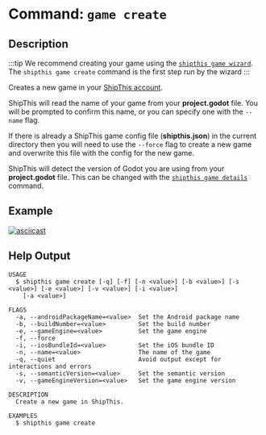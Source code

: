# Command: `game create`

## Description

:::tip
We recommend creating your game using the [`shipthis game wizard`](/docs/reference/game/wizard).
The `shipthis game create` command is the first step run by the wizard
:::

Creates a new game in your [ShipThis account](https://shipthis.cc/games).

ShipThis will read the name of your game from your **project.godot** file. You will be
prompted to confirm this name, or you can specify one with the `--name` flag.

If there is already a ShipThis game config file (**shipthis.json**) in the current
directory then you will need to use the `--force` flag to create a new game and
overwrite this file with the config for the new game.

ShipThis will detect the version of Godot you are using from your **project.godot**
file. This can be changed with the [`shipthis game details`](/docs/reference/game/details)
command.

## Example

[![asciicast](https://asciinema.org/a/Oxf8qnYoVViPNVA40EXKBWG36.svg)](https://asciinema.org/a/Oxf8qnYoVViPNVA40EXKBWG36)

## Help Output

```
USAGE
  $ shipthis game create [-q] [-f] [-n <value>] [-b <value>] [-s <value>] [-e <value>] [-v <value>] [-i <value>]
    [-a <value>]

FLAGS
  -a, --androidPackageName=<value>  Set the Android package name
  -b, --buildNumber=<value>         Set the build number
  -e, --gameEngine=<value>          Set the game engine
  -f, --force
  -i, --iosBundleId=<value>         Set the iOS bundle ID
  -n, --name=<value>                The name of the game
  -q, --quiet                       Avoid output except for interactions and errors
  -s, --semanticVersion=<value>     Set the semantic version
  -v, --gameEngineVersion=<value>   Set the game engine version

DESCRIPTION
  Create a new game in ShipThis.

EXAMPLES
  $ shipthis game create
```